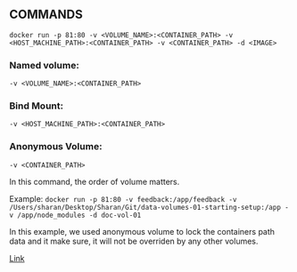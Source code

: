## COMMANDS

`docker run -p 81:80 -v <VOLUME_NAME>:<CONTAINER_PATH> -v <HOST_MACHINE_PATH>:<CONTAINER_PATH> -v <CONTAINER_PATH> -d <IMAGE>`

### Named volume:

`-v <VOLUME_NAME>:<CONTAINER_PATH>`

### Bind Mount:

`-v <HOST_MACHINE_PATH>:<CONTAINER_PATH>`

### Anonymous Volume:

`-v <CONTAINER_PATH>`

In this command, the order of volume matters.

Example:
`docker run -p 81:80 -v feedback:/app/feedback -v /Users/sharan/Desktop/Sharan/Git/data-volumes-01-starting-setup:/app -v /app/node_modules -d doc-vol-01`

In this example, we used anonymous volume to lock the containers path data and it make sure, it will not be overriden by any other volumes.

[Link](https://www.udemy.com/course/docker-kubernetes-the-practical-guide/learn/lecture/22166916#overview)
